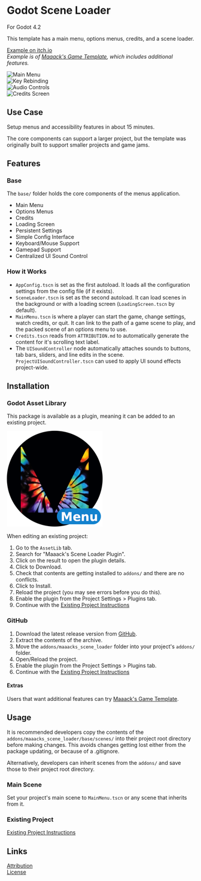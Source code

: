 # Godot Scene Loader
For Godot 4.2

This template has a main menu, options menus, credits, and a scene loader.

[Example on itch.io](https://maaack.itch.io/godot-game-template)  
_Example is of [Maaack's Game Template](https://github.com/Maaack/Godot-Game-Template), which includes additional features._

![Main Menu](/addons/maaacks_scene_loader/media/Screenshot-3-1.png)  
![Key Rebinding](/addons/maaacks_scene_loader/media/Screenshot-3-2.png)  
![Audio Controls](/addons/maaacks_scene_loader/media/Screenshot-3-4.png)  
![Credits Screen](/addons/maaacks_scene_loader/media/Screenshot-3-5.png)  

## Use Case
Setup menus and accessibility features in about 15 minutes.

The core components can support a larger project, but the template was originally built to support smaller projects and game jams.

## Features

### Base

The `base/` folder holds the core components of the menus application.

-   Main Menu    
-   Options Menus
-   Credits
-   Loading Screen
-   Persistent Settings
-   Simple Config Interface
-   Keyboard/Mouse Support
-   Gamepad Support
-   Centralized UI Sound Control

### How it Works
- `AppConfig.tscn` is set as the first autoload. It loads all the configuration settings from the config file (if it exists).
- `SceneLoader.tscn` is set as the second autoload.  It can load scenes in the background or with a loading screen (`LoadingScreen.tscn` by default).   
- `MainMenu.tscn` is where a player can start the game, change settings, watch credits, or quit. It can link to the path of a game scene to play, and the packed scene of an options menu to use.  
- `Credits.tscn` reads from `ATTRIBUTION.md` to automatically generate the content for it's scrolling text label.  
- The `UISoundController` node automatically attaches sounds to buttons, tab bars, sliders, and line edits in the scene. `ProjectUISoundController.tscn` can used to apply UI sound effects project-wide.

## Installation

### Godot Asset Library
This package is available as a plugin, meaning it can be added to an existing project. 

![Package Icon](/addons/maaacks_scene_loader/media/Menus-Icon-black-transparent-256x256.png)  

When editing an existing project:

1.  Go to the `AssetLib` tab.
2.  Search for "Maaack's Scene Loader Plugin".
3.  Click on the result to open the plugin details.
4.  Click to Download.
5.  Check that contents are getting installed to `addons/` and there are no conflicts.
6.  Click to Install.
7.  Reload the project (you may see errors before you do this).
8.  Enable the plugin from the Project Settings > Plugins tab.
9.  Continue with the [Existing Project Instructions](/addons/maaacks_scene_loader/docs/ExistingProject.md)  


### GitHub


1.  Download the latest release version from [GitHub](https://github.com/Maaack/Godot-Scene-Loader/releases/latest).  
2.  Extract the contents of the archive.
3.  Move the `addons/maaacks_scene_loader` folder into your project's `addons/` folder.  
4.  Open/Reload the project.  
5.  Enable the plugin from the Project Settings > Plugins tab.  
6.  Continue with the [Existing Project Instructions](/addons/maaacks_scene_loader/docs/ExistingProject.md) 

#### Extras

Users that want additional features can try [Maaack's Game Template](https://github.com/Maaack/Godot-Game-Template).  

## Usage

It is recommended developers copy the contents of the `addons/maaacks_scene_loader/base/scenes/` into their project root directory before making changes. This avoids changes getting lost either from the package updating, or because of a .gitignore.

Alternatively, developers can inherit scenes from the `addons/` and save those to their project root directory.

### Main Scene

Set your project's main scene to `MainMenu.tscn` or any scene that inherits from it.

### Existing Project

[Existing Project Instructions](/addons/maaacks_scene_loader/docs/ExistingProject.md)  
   


## Links
[Attribution](ATTRIBUTION.md)  
[License](LICENSE.txt)  

